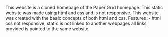 This website is a cloned homepage of the Paper Grid homepage. This static website was made using html and css and is not responsive. This website was created with the basic concepts of both html and css. 
Features :-
html
css
not responsive, static
is not linked to another webpages
all links provided is pointed to the same website
